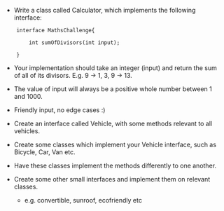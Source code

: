 - Write a class called Calculator, which implements the following interface: 


```
    interface MathsChallenge{

        int sumOfDivisors(int input);

    }
```


- Your implementation should take an integer (input) and return the sum of all of its divisors. E.g. 9 -> 1, 3, 9 -> 13.

- The value of input will always be a positive whole number between 1 and 1000.

- Friendly input, no edge cases :)


- Create an interface called Vehicle, with some methods relevant to all vehicles.

- Create some classes which implement your Vehicle interface, such as Bicycle, Car, Van etc.

- Have these classes implement the methods differently to one another.

- Create some other small interfaces and implement them on relevant classes.

    - e.g. convertible, sunroof, ecofriendly etc 

